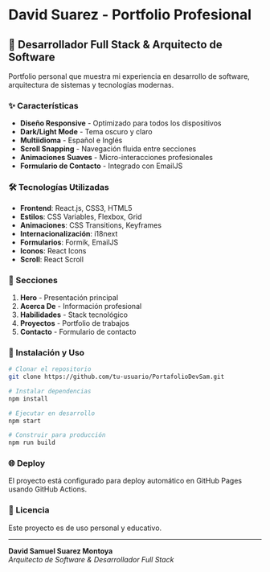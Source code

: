 # David Suarez - Portfolio Profesional

## 🚀 Desarrollador Full Stack & Arquitecto de Software

Portfolio personal que muestra mi experiencia en desarrollo de software, arquitectura de sistemas y tecnologías modernas.

### ✨ Características

- **Diseño Responsive** - Optimizado para todos los dispositivos
- **Dark/Light Mode** - Tema oscuro y claro
- **Multiidioma** - Español e Inglés
- **Scroll Snapping** - Navegación fluida entre secciones
- **Animaciones Suaves** - Micro-interacciones profesionales
- **Formulario de Contacto** - Integrado con EmailJS

### 🛠️ Tecnologías Utilizadas

- **Frontend**: React.js, CSS3, HTML5
- **Estilos**: CSS Variables, Flexbox, Grid
- **Animaciones**: CSS Transitions, Keyframes
- **Internacionalización**: i18next
- **Formularios**: Formik, EmailJS
- **Iconos**: React Icons
- **Scroll**: React Scroll

### 📱 Secciones

1. **Hero** - Presentación principal
2. **Acerca De** - Información profesional
3. **Habilidades** - Stack tecnológico
4. **Proyectos** - Portfolio de trabajos
5. **Contacto** - Formulario de contacto

### 🚀 Instalación y Uso

```bash
# Clonar el repositorio
git clone https://github.com/tu-usuario/PortafolioDevSam.git

# Instalar dependencias
npm install

# Ejecutar en desarrollo
npm start

# Construir para producción
npm run build
```

### 🌐 Deploy

El proyecto está configurado para deploy automático en GitHub Pages usando GitHub Actions.

### 📄 Licencia

Este proyecto es de uso personal y educativo.

---

**David Samuel Suarez Montoya**  
*Arquitecto de Software & Desarrollador Full Stack*
